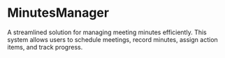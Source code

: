 # MinutesManager
A streamlined solution for managing meeting minutes efficiently. This system allows users to schedule meetings, record minutes, assign action items, and track progress.
